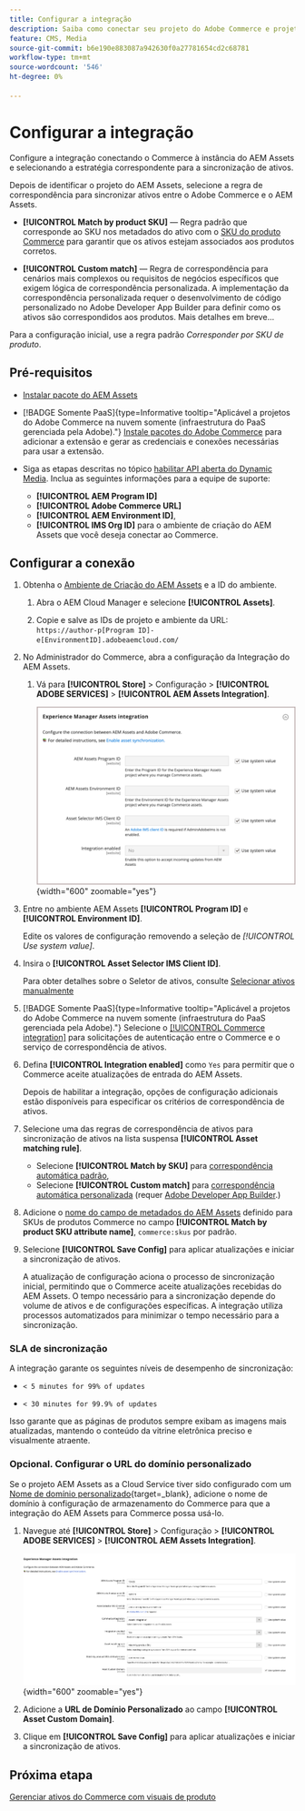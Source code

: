 ```yaml
---
title: Configurar a integração
description: Saiba como conectar seu projeto do Adobe Commerce e projetos do Experience Manager Assets para habilitar a sincronização de ativos entre esses dois sistemas.
feature: CMS, Media
source-git-commit: b6e190e883087a942630f0a27781654cd2c68781
workflow-type: tm+mt
source-wordcount: '546'
ht-degree: 0%

---
```



# Configurar a integração

Configure a integração conectando o Commerce à instância do AEM Assets e selecionando a estratégia correspondente para a sincronização de ativos.

Depois de identificar o projeto do AEM Assets, selecione a regra de correspondência para sincronizar ativos entre o Adobe Commerce e o AEM Assets.

* **[!UICONTROL Match by product SKU]** — Regra padrão que corresponde ao SKU nos metadados do ativo com o [SKU do produto Commerce](https://experienceleague.adobe.com/en/docs/commerce-operations/implementation-playbook/glossary#sku) para garantir que os ativos estejam associados aos produtos corretos.

* **[!UICONTROL Custom match]** — Regra de correspondência para cenários mais complexos ou requisitos de negócios específicos que exigem lógica de correspondência personalizada. A implementação da correspondência personalizada requer o desenvolvimento de código personalizado no Adobe Developer App Builder para definir como os ativos são correspondidos aos produtos. Mais detalhes em breve...

Para a configuração inicial, use a regra padrão *Corresponder por SKU de produto*.

## Pré-requisitos

* [Instalar pacote do AEM Assets](configure-aem.md)

* [!BADGE Somente PaaS]{type=Informative tooltip="Aplicável a projetos do Adobe Commerce na nuvem somente (infraestrutura do PaaS gerenciada pela Adobe)."} [Instale pacotes do Adobe Commerce](configure-commerce.md) para adicionar a extensão e gerar as credenciais e conexões necessárias para usar a extensão.

* Siga as etapas descritas no tópico [habilitar API aberta do Dynamic Media](https://experienceleague.adobe.com/en/docs/experience-manager-cloud-service/content/assets/dynamicmedia/dynamic-media-open-apis/dynamic-media-open-apis-overview#enable-dynamic-media-open-apis). Inclua as seguintes informações para a equipe de suporte:

   * **[!UICONTROL AEM Program ID]**
   * **[!UICONTROL Adobe Commerce URL]**
   * **[!UICONTROL AEM Environment ID]**,
   * **[!UICONTROL IMS Org ID]** para o ambiente de criação do AEM Assets que você deseja conectar ao Commerce.

## Configurar a conexão

1. Obtenha o [Ambiente de Criação do AEM Assets](https://experienceleague.adobe.com/en/docs/experience-manager-cloud-service/content/sites/authoring/quick-start) e a ID do ambiente.

   1. Abra o AEM Cloud Manager e selecione **[!UICONTROL Assets]**.

   1. Copie e salve as IDs de projeto e ambiente da URL:<br>`https://author-p[Program ID]-e[EnvironmentID].adobeaemcloud.com/`

1. No Administrador do Commerce, abra a configuração da Integração do AEM Assets.

   1. Vá para **[!UICONTROL Store]** > Configuração > **[!UICONTROL ADOBE SERVICES]** > **[!UICONTROL AEM Assets Integration]**.

      ![A Integração do AEM Assets habilita a integração](../assets/aem-assets-integration-enable-config.png){width="600" zoomable="yes"}

1. Entre no ambiente AEM Assets **[!UICONTROL Program ID]** e **[!UICONTROL Environment ID]**.

   Edite os valores de configuração removendo a seleção de *[!UICONTROL Use system value]*.

1. Insira o **[!UICONTROL Asset Selector IMS Client ID]**.

   Para obter detalhes sobre o Seletor de ativos, consulte [Selecionar ativos manualmente](../synchronize/asset-selector-integration.md)

1. [!BADGE Somente PaaS]{type=Informative tooltip="Aplicável a projetos do Adobe Commerce na nuvem somente (infraestrutura do PaaS gerenciada pela Adobe)."} Selecione o [[!UICONTROL Commerce integration]](configure-commerce.md#add-the-integration-to-the-commerce-environment) para solicitações de autenticação entre o Commerce e o serviço de correspondência de ativos.

1. Defina **[!UICONTROL Integration enabled]** como `Yes` para permitir que o Commerce aceite atualizações de entrada do AEM Assets.

   Depois de habilitar a integração, opções de configuração adicionais estão disponíveis para especificar os critérios de correspondência de ativos.

1. Selecione uma das regras de correspondência de ativos para sincronização de ativos na lista suspensa **[!UICONTROL Asset matching rule]**.

   * Selecione **[!UICONTROL Match by SKU]** para [correspondência automática padrão](../synchronize/default-match.md),
   * Selecione **[!UICONTROL Custom match]** para [correspondência automática personalizada](../synchronize/custom-match.md) (requer [Adobe Developer App Builder](https://experienceleague.adobe.com/en/docs/commerce-learn/tutorials/adobe-developer-app-builder/introduction-to-app-builder).)

1. Adicione o [nome do campo de metadados do AEM Assets](configure-aem.md#configure-metadata) definido para SKUs de produtos Commerce no campo **[!UICONTROL Match by product SKU attribute name]**, `commerce:skus` por padrão.

1. Selecione **[!UICONTROL Save Config]** para aplicar atualizações e iniciar a sincronização de ativos.

   A atualização de configuração aciona o processo de sincronização inicial, permitindo que o Commerce aceite atualizações recebidas do AEM Assets. O tempo necessário para a sincronização depende do volume de ativos e de configurações específicas. A integração utiliza processos automatizados para minimizar o tempo necessário para a sincronização.

### SLA de sincronização

A integração garante os seguintes níveis de desempenho de sincronização:

* `< 5 minutes for 99% of updates`

* `< 30 minutes for 99.9% of updates`

Isso garante que as páginas de produtos sempre exibam as imagens mais atualizadas, mantendo o conteúdo da vitrine eletrônica preciso e visualmente atraente.

### Opcional. Configurar o URL do domínio personalizado

Se o projeto AEM Assets as a Cloud Service tiver sido configurado com um [Nome de domínio personalizado](https://experienceleague.adobe.com/pt-br/docs/experience-manager-cloud-service/content/implementing/using-cloud-manager/custom-domain-names/add-custom-domain-name){target=_blank}, adicione o nome de domínio à configuração de armazenamento do Commerce para que a integração do AEM Assets para Commerce possa usá-lo.

1. Navegue até **[!UICONTROL Store]** > Configuração > **[!UICONTROL ADOBE SERVICES]** > **[!UICONTROL AEM Assets Integration]**.

   ![A Integração do AEM Assets habilita a integração](../assets/aem-assets-view.png){width="600" zoomable="yes"}

1. Adicione a **URL de Domínio Personalizado** ao campo **[!UICONTROL Asset Custom Domain]**.

1. Clique em **[!UICONTROL Save Config]** para aplicar atualizações e iniciar a sincronização de ativos.

## Próxima etapa

[Gerenciar ativos do Commerce com visuais de produto](../manage-assets.md)
